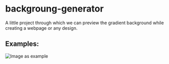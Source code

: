 # backgroung-generator

A little project through which we can preview the gradient background while creating a webpage or any design.

## Examples:

![Image as example](/home/subhomay/Desktop/example1.png)
